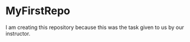 # MyFirstRepo
I am creating this repository because this was the task given to us by our instructor. 
  
